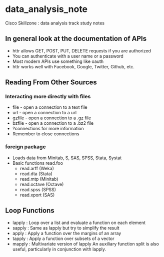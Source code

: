 # data_analysis_note
Cisco Skillzone : data analysis track study notes

## In general look at the documentation of APIs
- httr allows GET, POST, PUT, DELETE requests if you are authorized
- You can authenticate with a user name or a password
- Most modern APIs use something like oauth
- httr works well with Facebook, Google, Twitter, Github, etc.

## Reading From Other Sources

### Interacting more directly with files
* file - open a connection to a text file
* url - open a connection to a url 
* gzfile - open a connection to a .gz file
* bzfile - open a connection to a .bz2 file
* ?connections for more information
* Remember to close connections

### foreign package
* Loads data from Minitab, S, SAS, SPSS, Stata, Systat
* Basic functions read.foo
  - read.arff (Weka)
  - read.dta (Stata)
  - read.mtp (Minitab)
  - read.octave (Octave)
  - read.spss (SPSS)
  - read.xport (SAS)

## Loop Functions
* lapply : Loop over a list and evaluate a function on each element
* sapply : Same as lapply but try to simplify the result
* apply  : Apply a function over the margins of an array
* tapply : Apply a function over subsets of a vector
* mapply : Multivariate version of lapply
An auxiliary function split is also useful, particularly in conjunction with lapply.
